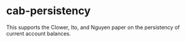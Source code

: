 # cab-persistency
 This supports the Clower, Ito, and Nguyen paper on the persistency of current account balances. 
